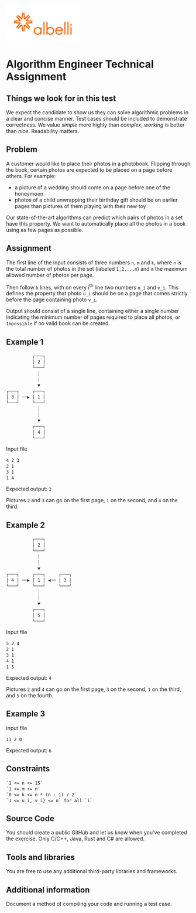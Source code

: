<img src="default_albelli.nl.jpg" width="200">

# Algorithm Engineer Technical Assignment

## Things we look for in this test

We expect the candidate to show us they can solve algorithmic problems in a
clear and concise manner. Test cases should be included to demonstrate
correctness. We value _simple_ more highly than _complex_, _working_ is better
than _nice_. Readability matters.

## Problem

A customer would like to place their photos in a photobook. Flipping through the
book, certain photos are expected to be placed on a page before others. For
example:

- a picture of a wedding should come on a page before one of the honeymoon
- photos of a child unwrapping their birthday gift should be on earlier pages
  than pictures of them playing with their new toy

Our state-of-the-art algorithms can predict which pairs of photos in a set have
this property. We want to automatically place all the photos in a book using as
few pages as possible.

## Assignment

The first line of the input consists of three numbers `n`, `m` and `k`, where
`n` is the total number of photos in the set (labeled `1,2,..,n`) and `m` the
maximum allowed number of photos per page.

Then follow `k` lines, with on every i<sup>th</sup> line two numbers `u_i` and
`v_i`. This defines the property that photo `u_i` should be on a page that comes
strictly before the page containing photo `v_i`.

Output should consist of a single line, containing either a single number
indicating the minimum number of pages required to place all photos, or
`Impossible` if no valid book can be created.

## Example 1

```
          ┌───┐
          │ 2 │
          └───┘
            │
            │
            ▼
┌───┐     ┌───┐
│ 3 │ ──▶ | 1 │
└───┘     └───┘
            │
            │
            ▼
          ┌───┐
          │ 4 │
          └───┘
```

Input file

```
4 2 3
2 1
3 1
1 4
```

Expected output: `3`

Pictures `2` and `3` can go on the first page, `1` on the second, and `4` on the
third.

## Example 2

```
          ┌───┐
          │ 2 │
          └───┘
            │
            │
            ▼
┌───┐     ┌───┐     ┌───┐
│ 4 │ ──▶ │ 1 │ ◀── │ 3 │
└───┘     └───┘     └───┘
            │
            │
            ▼
          ┌───┐
          │ 5 │
          └───┘
```

Input file

```
5 2 4
2 1
3 1
4 1
1 5
```

Expected output: `4`

Pictures `2` and `4` can go on the first page, `3` on the second, `1` on the
third, and `5` on the fourth.

## Example 3

input file

```
11 2 0
```

Expected output: `6`

## Constraints

    `1 <= n <= 15`
    `1 <= m <= n`
    `0 <= k <= n * (n - 1) / 2`
    `1 <= u_i, v_i} <= n` for all `i`

## Source Code

You should create a public GitHub and let us know when you've completed the
exercise. Only C/C++, Java, Rust and C# are allowed.

## Tools and libraries

You are free to use any additional third-party libraries and frameworks.

## Additional information

Document a method of compiling your code and running a test case.
